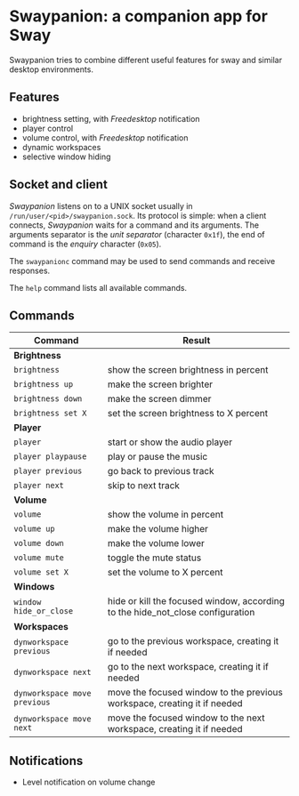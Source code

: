 # Swaypanion: a companion app for Sway

Swaypanion tries to combine different useful features for sway and similar desktop environments.

## Features

- brightness setting, with _Freedesktop_ notification
- player control
- volume control, with _Freedesktop_ notification
- dynamic workspaces
- selective window hiding

## Socket and client

*Swaypanion* listens on to a UNIX socket usually in `/run/user/<pid>/swaypanion.sock`. Its protocol is simple: when a client connects, *Swaypanion* waits for a command and its arguments. The arguments separator is the _unit separator_ (character `0x1f`), the end of command is the _enquiry_ character (`0x05`).

The `swaypanionc` command may be used to send commands and receive responses.

The `help` command lists all available commands.

## Commands

| Command | Result |
|-|-|
| **Brightness** | |
| `brightness` | show the screen brightness in percent |
| `brightness up` | make the screen brighter |
| `brightness down` | make the screen dimmer |
| `brightness set X` | set the screen brightness to X percent |
| **Player** | |
| `player` | start or show the audio player |
| `player playpause` | play or pause the music |
| `player previous` | go back to previous track |
| `player next` | skip to next track |
| **Volume** | |
| `volume` | show the volume in percent |
| `volume up` | make the volume higher |
| `volume down` | make the volume lower |
| `volume mute` | toggle the mute status |
| `volume set X` | set the volume to X percent |
| **Windows** | |
| `window hide_or_close` | hide or kill the focused window, according to the hide_not_close configuration |
| **Workspaces** | |
| `dynworkspace previous` | go to the previous workspace, creating it if needed |
| `dynworkspace next` | go to the next workspace, creating it if needed |
| `dynworkspace move previous` | move the focused window to the previous workspace, creating it if needed |
| `dynworkspace move next` | move the focused window to the next workspace, creating it if needed |

## Notifications

- Level notification on volume change
